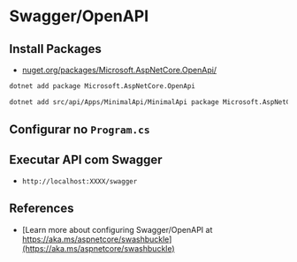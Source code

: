# Swagger/OpenAPI

## Install Packages

- [nuget.org/packages/Microsoft.AspNetCore.OpenApi/](https://www.nuget.org/packages/Microsoft.AspNetCore.OpenApi/)

```bash
dotnet add package Microsoft.AspNetCore.OpenApi

dotnet add src/api/Apps/MinimalApi/MinimalApi package Microsoft.AspNetCore.OpenApi
```

## Configurar no `Program.cs`

## Executar API com Swagger

- `http://localhost:XXXX/swagger`

## References

- [Learn more about configuring Swagger/OpenAPI at https://aka.ms/aspnetcore/swashbuckle](https://aka.ms/aspnetcore/swashbuckle)
